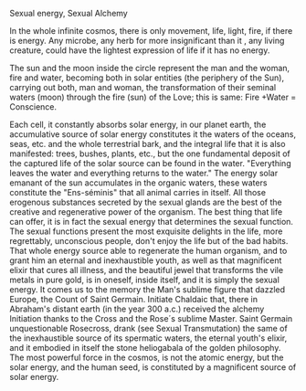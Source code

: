 Sexual energy, Sexual Alchemy
 
In the whole infinite cosmos, there is only movement, life, light, fire, if there is energy. Any microbe, any herb for more insignificant than it , any living creature, could have the lightest expression of life if it has no energy.

The sun and the moon inside the circle represent the man and the woman,
 fire and water, becoming both in solar entities (the periphery of the Sun),
 carrying out both, man and woman, the transformation of their seminal
 waters (moon) through the fire (sun) of the Love; this is same:
 Fire +Water = Conscience. 

Each cell, it constantly absorbs solar energy, in our planet earth, the accumulative source of solar energy constitutes it the waters of the oceans, seas, etc. and the whole terrestrial bark, and the integral life that it is also manifested: trees, bushes, plants, etc., but the one fundamental deposit of the captured life of the solar source can be found in the water.
"Everything leaves the water and everything returns to the water."
The energy solar emanant of the sun accumulates in the organic waters, these waters constitute the "Ens-séminis" that all animal carries in itself.
All those erogenous substances secreted by the sexual glands are the best of the creative and regenerative power of the organism.
The best thing that life can offer, it is in fact the sexual energy that determines the sexual function.
The sexual functions present the most exquisite delights in the life, more regrettably, unconscious people, don't enjoy the life but of the bad habits.
That whole energy source able to regenerate the human organism, and to grant him an eternal and inexhaustible youth, as well as that magnificent elixir that cures all illness, and the beautiful jewel that transforms the vile metals in pure gold, is in oneself, inside itself, and it is simply the sexual energy.
It comes us to the memory the Man's sublime figure that dazzled Europe, the Count of Saint Germain. Initiate Chaldaic that, there in Abraham's distant earth (in the year 300 a.c.) received the alchemy Initiation thanks to the Cross and the Rose´s sublime Master.
Saint Germain unquestionable Rosecross, drank (see Sexual Transmutation) the same of the inexhaustible source of its spermatic waters, the eternal youth's elixir, and it embodied in itself the stone heliogabala of the golden philosophy.
The most powerful force in the cosmos, is not the atomic energy, but the solar energy, and the human seed, is constituted by a magnificent source of solar energy. 
